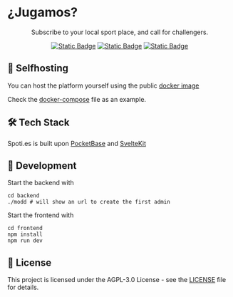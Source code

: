 # ¿Jugamos?

<div align="center">

Subscribe to your local sport place, and call for challengers.

[![Static Badge](https://img.shields.io/badge/Svelte_5-ff6c47?style=for-the-badge)](https://svelte.dev)
[![Static Badge](https://img.shields.io/badge/Docker-1D63ED?style=for-the-badge)](https://www.docker.com)
[![Static Badge](https://img.shields.io/badge/PocketBase-b8dbe4?style=for-the-badge)](https://pocketbase.io)

</div>

## 🐳 Selfhosting

You can host the platform yourself using the public [docker image](//ghcr.io/vincent/jugamos:main)

Check the [docker-compose](docker-compose.yml) file as an example.

## 🛠️ Tech Stack

Spoti.es is built upon [PocketBase](https://pocketbase.io) and [SvelteKit](https://kit.svelte.dev)

## 📖 Development

Start the backend with

```shell
cd backend
./modd # will show an url to create the first admin 
```

Start the frontend with

```shell
cd frontend
npm install
npm run dev
```

## 📄 License

This project is licensed under the AGPL-3.0 License - see the [LICENSE](LICENSE.md) file for details.
